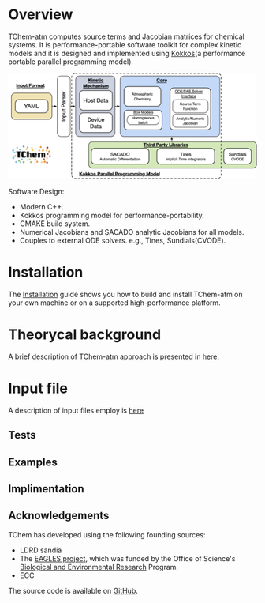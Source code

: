 # Overview
TChem-atm computes source terms and Jacobian matrices for chemical systems. It is performance-portable software toolkit for complex kinetic models and it is designed and implemented using [Kokkos](https://github.com/kokkos/kokkos.git)(a performance portable parallel programming model).

![TChem](figures/TChem_atm.png)

Software Design:

  * Modern C++.
  * Kokkos programming model for performance-portability.
  * CMAKE build system.
  * Numerical Jacobians and SACADO analytic Jacobians for all models.
  * Couples to external ODE solvers. e.g., Tines, Sundials(CVODE).

# Installation
The [Installation](installation.md) guide shows you how to build and install
  TChem-atm on your own machine or on a supported high-performance platform.

# Theorycal background
A brief description of TChem-atm approach is presented in [here](methodology.md).

# Input file
A description of input files employ is [here](input.md)

## Tests

## Examples

## Implimentation

## Acknowledgements
TChem has developed using the following founding sources:
* LDRD sandia
* The [EAGLES project](https://climatemodeling.science.energy.gov/projects/enabling-aerosol-cloud-interactions-global-convection-permitting-scales-eagles), which was funded by
the Office of Science's [Biological and Environmental
Research](https://science.osti.gov/ber) Program.
* ECC

The source code is available on
[GitHub](https://github.com/PCLAeroParams/TChem-atm).
